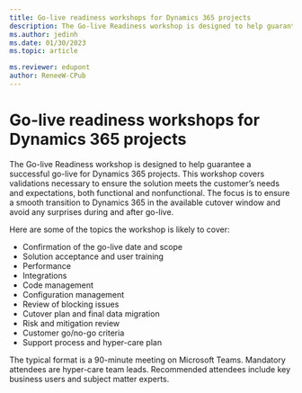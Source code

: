 ```yaml
---
title: Go-live readiness workshops for Dynamics 365 projects
description: The Go-live Readiness workshop is designed to help guarantee a successful go-live of projects.
ms.author: jedinh
ms.date: 01/30/2023
ms.topic: article

ms.reviewer: edupont
author: ReneeW-CPub
---
```


# Go-live readiness workshops for Dynamics 365 projects

The Go-live Readiness workshop is designed to help guarantee a successful go-live for Dynamics 365 projects. This workshop covers validations necessary to ensure the solution meets the customer’s needs and expectations, both functional and nonfunctional. The focus is to ensure a smooth transition to Dynamics 365 in the available cutover window and avoid any surprises during and after go-live.

Here are some of the topics the workshop is likely to cover:

-	Confirmation of the go-live date and scope
-	Solution acceptance and user training
-	Performance
-	Integrations
-	Code management
-	Configuration management
-	Review of blocking issues
-	Cutover plan and final data migration
-	Risk and mitigation review
-	Customer go/no-go criteria
-	Support process and hyper-care plan

The typical format is a 90-minute meeting on Microsoft Teams. Mandatory attendees are hyper-care team leads. Recommended attendees include key business users and subject matter experts. 
